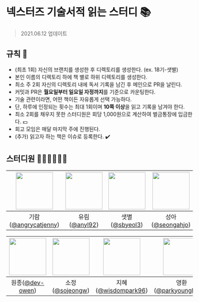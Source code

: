# 넥스터즈 기술서적 읽는 스터디 📚 
> 2021.06.12 업데이트

## 규칙 📌
- (최초 1회) 자신의 브랜치를 생성한 후 디렉토리를 생성한다. (ex. 18기-샛별)
- 본인 이름의 디렉토리 하에 책 별로 하위 디렉토리를 생성한다.
- 최소 주 2회 자신의 디렉토리 내에 독서 기록을 남긴 후 메인으로 PR을 날린다.
- 커밋과 PR은 **월요일부터 일요일 자정까지**를 기준으로 카운팅한다.
- 기술 관련이라면, 어떤 책이든 자유롭게 선택 가능하다.
- 단, 하루에 인정되는 횟수는 최대 1회이며 **10쪽 이상**을 읽고 기록을 남겨야 한다.
- 최소 2회를 채우지 못한 스터디원은 회당 1,000원으로 계산하여 벌금통장에 입금한다. 💵
- 회고 모임은 매달 마지막 주에 진행된다.
- (추가) 읽고자 하는 책은 이슈로 등록한다. ✔️

## 스터디원 👩‍💻👨‍💻🧑‍💻

<img src="https://avatars.githubusercontent.com/u/76673045?v=4" width=100> | <img src="https://avatars.githubusercontent.com/u/52682692?v=4" width=100> | <img src="https://avatars.githubusercontent.com/u/43198553?v=4" width=100> | <img src="https://avatars.githubusercontent.com/u/10272119?v=4" width=100> | <img src="https://avatars.githubusercontent.com/u/13694046?v=4" width=100>
:---: | :---: | :---: | :---: | :---: | 
기람([@angrycatjenny](https://github.com/angrycatjenny)) | 유림([@anyl92](https://github.com/anyl92)) | 샛별([@sbyeol3](https://github.com/sbyeol3)) | 성아([@seongahjo](https://github.com/seongahjo)) | 상우([@riflockle7](https://github.com/riflockle7))

<img src="https://avatars.githubusercontent.com/u/39744246?v=4" width=100> | <img src="https://avatars.githubusercontent.com/u/33208821?v=4" width=100> | <img src="https://avatars.githubusercontent.com/u/39057317?v=4" width=100> | <img src="https://avatars.githubusercontent.com/u/20623970?v=4" width=100> | <img src="https://avatars.githubusercontent.com/u/30178507?v=4" width=100>
:---: | :---: | :---: | :---: | :---: | 
원종([@dev-owen](https://github.com/dev-owen)) | 소정([@sojeongw](https://github.com/sojeongw)) | 지혜([@wisdompark96](https://github.com/wisdompark96)) | 영환([@parkyounghwan](https://github.com/parkyounghwan)) | 경철([@pkch93](https://github.com/pkch93))
